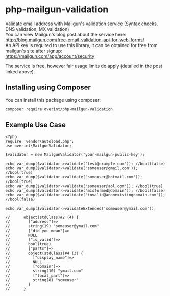 # php-mailgun-validation
Validate email address with Mailgun's validation service (Syntax checks, DNS validation, MX validation)  
You can view Mailgun's blog post about the service here: http://blog.mailgun.com/free-email-validation-api-for-web-forms/  
An API key is required to use this library, it can be obtained for free from mailgun's site after signup:  
https://mailgun.com/app/account/security

The service is free, however fair usage limits do apply (detailed in the post linked above).

Installing using Composer
---------
You can install this package using composer:

    composer require overint/php-mailgun-validation

Example Use Case
---------

    <?php
    require 'vendor\autoload.php';
    use overint\MailgunValidator;
    
    $validator = new MailgunValidator('your-mailgun-public-key');
    
    echo var_dump($validator->validate('test@example.com')); //bool(false)
    echo var_dump($validator->validate('someuser@gmail.com')); //bool(true)
    echo var_dump($validator->validate('someuser@hotmail.com')); //bool(true)
    echo var_dump($validator->validate('someuser@aol.com')); //bool(true)
    echo var_dump($validator->validate('misformed@domain')); //bool(false)
    echo var_dump($validator->validate('invalid@anonexistingdomain.com')); //bool(false)
    
    echo var_dump($validator->validateExtended('someuser@ymail.com'));
    
    //      object(stdClass)#2 (4) {
    //        ["address"]=>
    //        string(19) "someuser@ymail.com"
    //        ["did_you_mean"]=>
    //        NULL
    //        ["is_valid"]=>
    //        bool(true)
    //        ["parts"]=>
    //        object(stdClass)#4 (3) {
    //          ["display_name"]=>
    //          NULL
    //          ["domain"]=>
    //          string(10) "ymail.com"
    //          ["local_part"]=>
    //          string(8) "someuser"
    //        }
    //      }
